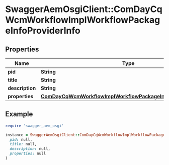 # SwaggerAemOsgiClient::ComDayCqWcmWorkflowImplWorkflowPackageInfoProviderInfo

## Properties

| Name | Type | Description | Notes |
| ---- | ---- | ----------- | ----- |
| **pid** | **String** |  | [optional] |
| **title** | **String** |  | [optional] |
| **description** | **String** |  | [optional] |
| **properties** | [**ComDayCqWcmWorkflowImplWorkflowPackageInfoProviderProperties**](ComDayCqWcmWorkflowImplWorkflowPackageInfoProviderProperties.md) |  | [optional] |

## Example

```ruby
require 'swagger_aem_osgi'

instance = SwaggerAemOsgiClient::ComDayCqWcmWorkflowImplWorkflowPackageInfoProviderInfo.new(
  pid: null,
  title: null,
  description: null,
  properties: null
)
```

